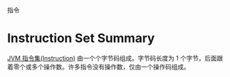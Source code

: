 指令

# Instruction Set Summary
[JVM 指令集(Instruction)](https://docs.oracle.com/javase/specs/jvms/se7/html/jvms-2.html#jvms-2.11) 由一个个字节码组成。字节码长度为 1 个字节，后面跟着零个或多个操作数。许多指令没有操作数，仅由一个操作码组成。


